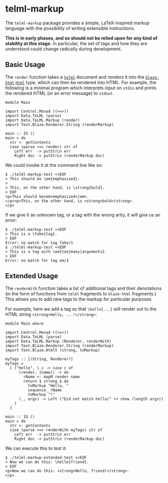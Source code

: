 # telml-markup

The `telml-markup` package provides a simple, LaTeX-inspired markup
language with the possibility of writing extensible instructions.

**This is in early phases, and so should not be relied upon for any
kind of stability at this stage.** In particular, the set of tags
and how they are understood could change radically during development.

## Basic Usage

The `render` function takes a [`telml`](https://github.com/aisamanra/telml)
document and renders it into the
[`blaze-html`](http://hackage.haskell.org/package/blaze-html-0.8.0.2)
[`Html`](http://hackage.haskell.org/package/blaze-html-0.8.0.2/docs/Text-Blaze-Html.html#t:Html)
type, which can then be rendered into HTML. For example, the following
is a minimal program which interprets input on `stdin` and prints the
rendered HTML (or an error message) to `stdout`.

~~~~{.haskell}
module Main

import Control.Monad ((>=>))
import Data.TeLML (parse)
import Data.TeLML.Markup (render)
import Text.Blaze.Renderer.String (renderMarkup)

main :: IO ()
main = do
  str <- getContents
  case (parse >=> render) str of
    Left err  -> putStrLn err
    Right doc -> putStrLn (renderMarkup doc)
~~~~

We could invoke it at the command line like so:

~~~~
$ ./telml-markup-test <<EOF
> This should be \em{emphasized}.
>
> This, on the other hand, is \strong{bold}.
> EOF
<p>This should be<em>emphasized</em>.
</p><p>This, on the other hand, is <strong>bold</strong>.
</p>
~~~~

If we give it an unknown tag, or a tag with the wrong arity, it will
give us an error:

~~~~
$ ./telml-markup-test <<EOF
> This is a \fake{tag}.
> EOF
Error: no match for tag fake/1
$ ./telml-markup-test <<EOF
> This is a tag with \em{too|many|arguments}.
> EOF
Error: no match for tag em/3
~~~~

## Extended Usage

The `renderWith` function takes a list of additional tags and their
denotations (in the form of functions from `telml` fragments to
`blaze-html` fragments.) This allows you to add new tags to the
markup for particular purposes.

For example, here we add a tag so that `\hello{...}` will render out to
the HTML string `<strong>Hello, ...!</strong>`:

~~~~{.haskell}
module Main where

import Control.Monad ((>=>))
import Data.TeLML (parse)
import Data.TeLML.Markup (Renderer, renderWith)
import Text.Blaze.Renderer.String (renderMarkup)
import Text.Blaze.Html5 (strong, toMarkup)

myTags :: [(String, Renderer)]
myTags =
  [ ("hello", \ c -> case c of
      (render, [name]) -> do
        rName <- mapM render name
        return $ strong $ do
          toMarkup "Hello, "
          sequence_ rName
          toMarkup "!"
      (_, args) -> Left ("Did not match hello/" ++ show (length args))
    )
  ]

main :: IO ()
main = do
  str <- getContents
  case (parse >=> renderWith myTags) str of
    Left err  -> putStrLn err
    Right doc -> putStrLn (renderMarkup doc)
~~~~

We can execute this to test it:

~~~~
$ ./telml-markup-extended-test <<EOF
> Now we can do this: \hello{friend}.
> EOF
<p>Now we can do this: <strong>Hello, friend!</strong>.
</p>
~~~~
